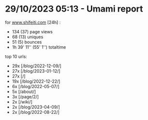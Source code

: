 # 29/10/2023 05:13 - Umami report
for www.shifeiti.com [24h] :

 - 134 (37) page views
 - 68 (13) uniques
 - 51 (5) bounces
 - 1h 39' 11'' (55' 1'') totaltime


top 10 urls:
 - 29x [/blog/2022-12-09/]
 - 27x [/blog/2023-01-12/]
 - 27x [/]
 - 19x [/blog/2022-12-22/]
 - 6x [/blog/2022-05-07/]
 - 5x [/about/]
 - 3x [/page/2/]
 - 2x [/wiki/]
 - 2x [/blog/2023-04-09/]
 - 2x [/blog/2022-08-22/]


